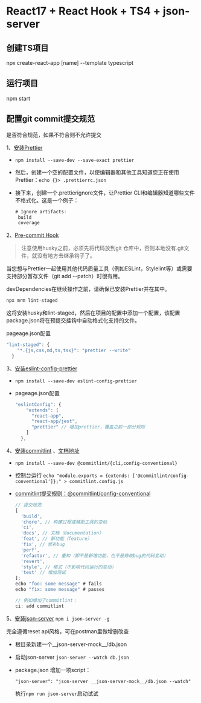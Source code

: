 # React17 + React Hook + TS4 + json-server
## 创建TS项目
npx create-react-app [name] --template typescript

## 运行项目
npm start

## 配置git commit提交规范

是否符合规范，如果不符合则不允许提交

1、[安装Prettier](https://prettier.io/docs/en/install.html)
-  `npm install --save-dev --save-exact prettier`
  
-  然后，创建一个空的配置文件，以使编辑器和其他工具知道您正在使用Prettier：`echo {}> .prettierrc.json`
  
-  接下来，创建一个.prettierignore文件，让Prettier CLI和编辑器知道哪些文件不格式化。这是一个例子：
  
   ```js
   # Ignore artifacts:
    build
    coverage
    ```
2、[Pre-commit Hook](https://prettier.io/docs/en/precommit.html)

> 注意使用husky之前，必须先将代码放到git 仓库中，否则本地没有.git文件，就没有地方去继承钩子了。

当您想与Prettier一起使用其他代码质量工具（例如ESLint，Stylelint等）或需要支持部分暂存文件（git add --patch）时很有用。

devDependencies在继续操作之前，请确保已安装Prettier并在其中。
```js
npx mrm lint-staged
```
这将安装husky和lint-staged，然后在项目的配置中添加一个配置，该配置package.json将在预提交挂钩中自动格式化支持的文件。

pageage.json配置
```js
"lint-staged": {
    "*.{js,css,md,ts,tsx}": "prettier --write"
  }
```
3、[安装eslint-config-prettier](https://github.com/prettier/eslint-config-prettier)

- `npm install --save-dev eslint-config-prettier`

- pageage.json配置
  
  ```js
  "eslintConfig": {
      "extends": [
        "react-app",
        "react-app/jest",
        "prettier" // 增加prettier，覆盖之前一部分规则
      ]
    },
  ```

4、[安装commitlint](https://github.com/conventional-changelog/commitlint) 、[文档地址](https://commitlint.js.org/#/guides-local-setup)

- `npm install --save-dev @commitlint/{cli,config-conventional}`

- 控制台运行 `echo "module.exports = {extends: ['@commitlint/config-conventional']};" > commitlint.config.js`

- [commitlint提交规则：@commitlint/config-conventional](https://github.com/conventional-changelog/commitlint/tree/master/@commitlint/config-conventional)
  ```js
  // 提交规范
  [
    'build',
    'chore', // 构建过程或辅助工具的变动
    'ci',
    'docs', // 文档（documentation）
    'feat', // 新功能（feature）
    'fix', // 修补bug
    'perf',
    'refactor', // 重构（即不是新增功能，也不是修改bug的代码变动）
    'revert',
    'style', // 格式（不影响代码运行的变动）
    'test' // 增加测试
  ];
  echo "foo: some message" # fails
  echo "fix: some message" # passes

  // 例如增加了commitlint：
  ci: add commitlint
  
  ```

5、[安装json-server](https://github.com/typicode/json-server)
  `npm i json-server -g`

  完全遵循reset api风格，可在postman里做增删改查
  - 根目录新建一个__json-server-mock__/db.json
  - 启动json-server `json-server --watch db.json`
  - package.json 增加一项script：
  
    `"json-server": "json-server __json-server-mock__/db.json --watch"`

    执行`npm run json-server`启动试试